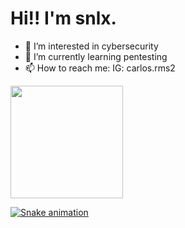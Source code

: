 # Hi!! I'm snlx.

- 👀 I’m interested in cybersecurity
- 🌱 I’m currently learning pentesting
- 📫 How to reach me: IG: carlos.rms2


<div>
<a href="https://github.com/snlx22">
<img loading="lazy" height="180em" src="https://github-readme-stats.vercel.app/api/top-langs/?username=snlx22&layout=compact&langs_count=7&theme=dracula"/>
</div>

![Snake animation](https://github.com/snlx22/blob/output/github-contribution-grid-snake.svg)

